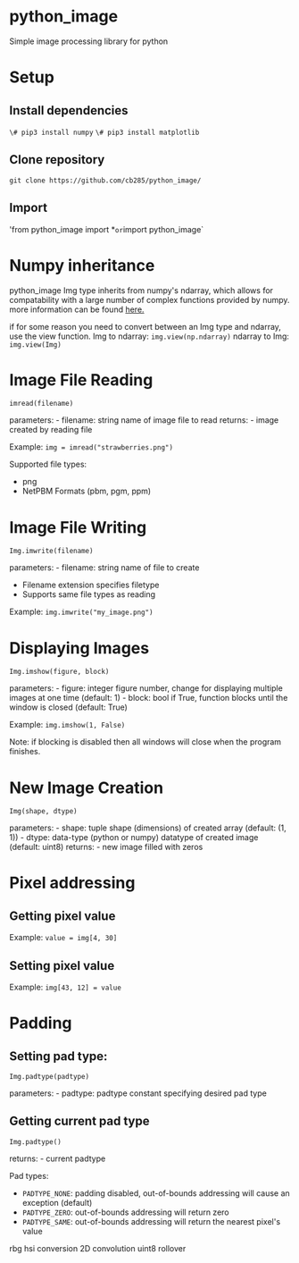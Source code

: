 # python_image
Simple image processing library for python

# Setup
## Install dependencies
`\# pip3 install numpy`
`\# pip3 install matplotlib`

## Clone repository
`git clone https://github.com/cb285/python_image/`

## Import
'from python_image import *` or `import python_image`

# Numpy inheritance
python_image Img type inherits from numpy's ndarray, which allows for compatability with a large number of complex functions provided by numpy.
more information can be found [here.](https://docs.scipy.org/doc/numpy/reference/generated/numpy.ndarray.html)

if for some reason you need to convert between an Img type and ndarray, use the view function.
Img to ndarray: `img.view(np.ndarray)`
ndarray to Img: `img.view(Img)`

# Image File Reading
`imread(filename)`

parameters:
	- filename: string
	  	    name of image file to read
returns:
	- image created by reading file

Example: `img = imread("strawberries.png")`

Supported file types:
- png
- NetPBM Formats (pbm, pgm, ppm)

# Image File Writing
`Img.imwrite(filename)`

parameters:
	- filename: string
	  	    name of file to create

- Filename extension specifies filetype
- Supports same file types as reading

Example: `img.imwrite("my_image.png")`

# Displaying Images
`Img.imshow(figure, block)`

parameters:
	- figure: integer
	  	  figure number, change for displaying multiple images at one time (default: 1)
	- block: bool
		 if True, function blocks until the window is closed (default: True)

Example: `img.imshow(1, False)`

Note: if blocking is disabled then all windows will close when the program finishes.

# New Image Creation
`Img(shape, dtype)`

parameters:
	- shape: tuple
		 shape (dimensions) of created array (default: (1, 1))
	- dtype: data-type (python or numpy)
		 datatype of created image (default: uint8)
returns:
	- new image filled with zeros

# Pixel addressing
## Getting pixel value
Example: `value = img[4, 30]`

## Setting pixel value
Example: `img[43, 12] = value`

# Padding
## Setting pad type:
`Img.padtype(padtype)`

parameters:
	- padtype: padtype
	  	   constant specifying desired pad type

## Getting current pad type
`Img.padtype()`

returns:
	- current padtype

Pad types:
- `PADTYPE_NONE`: padding disabled, out-of-bounds addressing will cause an exception (default)
- `PADTYPE_ZERO`: out-of-bounds addressing will return zero
- `PADTYPE_SAME`: out-of-bounds addressing will return the nearest pixel's value

rbg hsi conversion
2D convolution
uint8 rollover